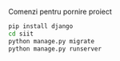 Comenzi pentru pornire proiect

```bash
pip install django
cd siit
python manage.py migrate
python manage.py runserver
```

